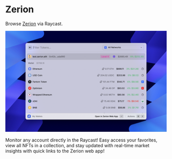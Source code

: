 # Zerion

Browse [Zerion](https://app.zerion.io/explore) via Raycast.

![Extension screenshot](./metadata/zerion-1.png)

Monitor any account directly in the Raycast!
Easy access your favorites, view all NFTs in a collection, and stay updated with real-time market insights with quick links to the Zerion web app!
